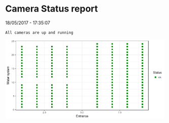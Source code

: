 Camera Status report
================
18/05/2017 - 17:35:07

    All cameras are up and running

![](camreport_files/figure-markdown_github/unnamed-chunk-2-1.png)
